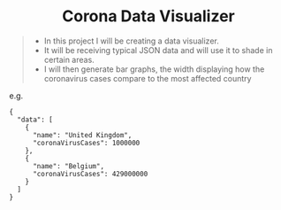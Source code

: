 <div align="center">
  <h1> Corona Data Visualizer </h1>
</div>

> - In this project I will be creating a data visualizer.
> - It will be receiving typical JSON data and will use it to shade in certain areas.
> - I will then generate bar graphs, the width displaying how the coronavirus cases compare to the most affected country

e.g.
```
{
  "data": [
    {
      "name": "United Kingdom",
      "coronaVirusCases": 1000000
    },
    {
      "name": "Belgium",
      "coronaVirusCases": 429000000
    }
  ]
}
```
